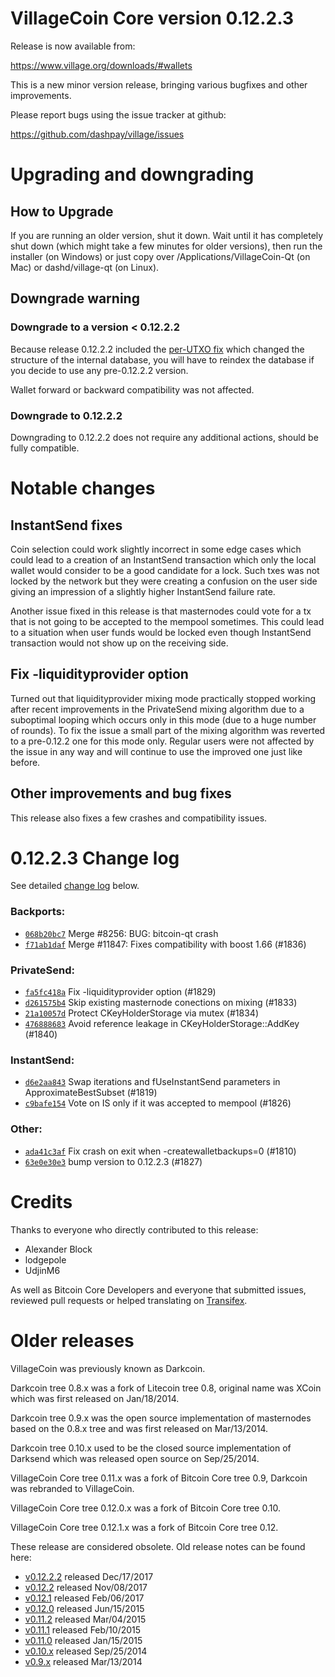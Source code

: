 VillageCoin Core version 0.12.2.3
==========================

Release is now available from:

  <https://www.village.org/downloads/#wallets>

This is a new minor version release, bringing various bugfixes and other
improvements.

Please report bugs using the issue tracker at github:

  <https://github.com/dashpay/village/issues>


Upgrading and downgrading
=========================

How to Upgrade
--------------

If you are running an older version, shut it down. Wait until it has completely
shut down (which might take a few minutes for older versions), then run the
installer (on Windows) or just copy over /Applications/VillageCoin-Qt (on Mac) or
dashd/village-qt (on Linux).

Downgrade warning
-----------------

### Downgrade to a version < 0.12.2.2

Because release 0.12.2.2 included the [per-UTXO fix](release-notes/village/release-notes-0.12.2.2.md#per-utxo-fix)
which changed the structure of the internal database, you will have to reindex
the database if you decide to use any pre-0.12.2.2 version.

Wallet forward or backward compatibility was not affected.

### Downgrade to 0.12.2.2

Downgrading to 0.12.2.2 does not require any additional actions, should be
fully compatible.

Notable changes
===============

InstantSend fixes
-----------------

Coin selection could work slightly incorrect in some edge cases which could
lead to a creation of an InstantSend transaction which only the local wallet
would consider to be a good candidate for a lock. Such txes was not locked by
the network but they were creating a confusion on the user side giving an
impression of a slightly higher InstantSend failure rate.

Another issue fixed in this release is that masternodes could vote for a tx
that is not going to be accepted to the mempool sometimes. This could lead to
a situation when user funds would be locked even though InstantSend transaction
would not show up on the receiving side.

Fix -liquidityprovider option
-----------------------------

Turned out that liquidityprovider mixing mode practically stopped working after
recent improvements in the PrivateSend mixing algorithm due to a suboptimal
looping which occurs only in this mode (due to a huge number of rounds). To fix
the issue a small part of the mixing algorithm was reverted to a pre-0.12.2 one
for this mode only. Regular users were not affected by the issue in any way and
will continue to use the improved one just like before.

Other improvements and bug fixes
--------------------------------

This release also fixes a few crashes and compatibility issues.


0.12.2.3 Change log
===================

See detailed [change log](https://github.com/dashpay/village/compare/v0.12.2.2...dashpay:v0.12.2.3) below.

### Backports:
- [`068b20bc7`](https://github.com/dashpay/village/commit/068b20bc7) Merge #8256: BUG: bitcoin-qt crash
- [`f71ab1daf`](https://github.com/dashpay/village/commit/f71ab1daf) Merge #11847: Fixes compatibility with boost 1.66 (#1836)

### PrivateSend:
- [`fa5fc418a`](https://github.com/dashpay/village/commit/fa5fc418a) Fix -liquidityprovider option (#1829)
- [`d261575b4`](https://github.com/dashpay/village/commit/d261575b4) Skip existing masternode conections on mixing (#1833)
- [`21a10057d`](https://github.com/dashpay/village/commit/21a10057d) Protect CKeyHolderStorage via mutex (#1834)
- [`476888683`](https://github.com/dashpay/village/commit/476888683) Avoid reference leakage in CKeyHolderStorage::AddKey (#1840)

### InstantSend:
- [`d6e2aa843`](https://github.com/dashpay/village/commit/d6e2aa843) Swap iterations and fUseInstantSend parameters in ApproximateBestSubset (#1819)
- [`c9bafe154`](https://github.com/dashpay/village/commit/c9bafe154) Vote on IS only if it was accepted to mempool (#1826)

### Other:
- [`ada41c3af`](https://github.com/dashpay/village/commit/ada41c3af) Fix crash on exit when -createwalletbackups=0 (#1810)
- [`63e0e30e3`](https://github.com/dashpay/village/commit/63e0e30e3) bump version to 0.12.2.3 (#1827)

Credits
=======

Thanks to everyone who directly contributed to this release:

- Alexander Block
- lodgepole
- UdjinM6

As well as Bitcoin Core Developers and everyone that submitted issues,
reviewed pull requests or helped translating on
[Transifex](https://www.transifex.com/projects/p/village/).


Older releases
==============

VillageCoin was previously known as Darkcoin.

Darkcoin tree 0.8.x was a fork of Litecoin tree 0.8, original name was XCoin
which was first released on Jan/18/2014.

Darkcoin tree 0.9.x was the open source implementation of masternodes based on
the 0.8.x tree and was first released on Mar/13/2014.

Darkcoin tree 0.10.x used to be the closed source implementation of Darksend
which was released open source on Sep/25/2014.

VillageCoin Core tree 0.11.x was a fork of Bitcoin Core tree 0.9,
Darkcoin was rebranded to VillageCoin.

VillageCoin Core tree 0.12.0.x was a fork of Bitcoin Core tree 0.10.

VillageCoin Core tree 0.12.1.x was a fork of Bitcoin Core tree 0.12.

These release are considered obsolete. Old release notes can be found here:

- [v0.12.2.2](release-notes/village/release-notes-0.12.2.2.md) released Dec/17/2017
- [v0.12.2](release-notes/village/release-notes-0.12.2.md) released Nov/08/2017
- [v0.12.1](release-notes/village/release-notes-0.12.1.md) released Feb/06/2017
- [v0.12.0](release-notes/village/release-notes-0.12.0.md) released Jun/15/2015
- [v0.11.2](release-notes/village/release-notes-0.11.2.md) released Mar/04/2015
- [v0.11.1](release-notes/village/release-notes-0.11.1.md) released Feb/10/2015
- [v0.11.0](release-notes/village/release-notes-0.11.0.md) released Jan/15/2015
- [v0.10.x](release-notes/village/release-notes-0.10.0.md) released Sep/25/2014
- [v0.9.x](release-notes/village/release-notes-0.9.0.md) released Mar/13/2014

